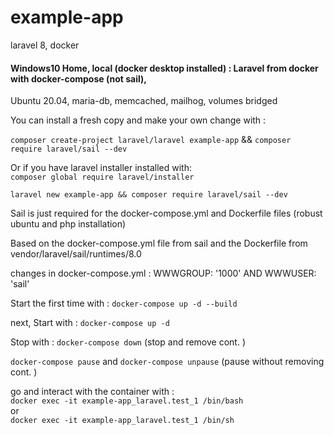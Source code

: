 # example-app
laravel 8, docker 
#### Windows10 Home, local (docker desktop installed) : Laravel from docker with docker-compose (not sail),  
Ubuntu 20.04, maria-db, memcached, mailhog, volumes bridged

You can install a fresh copy and make your own change with :

`composer create-project laravel/laravel example-app` && `composer require laravel/sail --dev`

Or if you have laravel installer installed with:  
`composer global require laravel/installer`

`laravel new example-app && composer require laravel/sail --dev`

Sail is just required for the docker-compose.yml and Dockerfile files (robust ubuntu and php installation)

Based on the docker-compose.yml file from sail and the Dockerfile from vendor/laravel/sail/runtimes/8.0

changes in docker-compose.yml : WWWGROUP: '1000' AND WWWUSER: 'sail'

Start the first time with : `docker-compose up -d --build`

next, Start with : `docker-compose up -d`

Stop with : `docker-compose down` (stop and remove cont. )

`docker-compose pause` and `docker-compose unpause` (pause without removing cont. )

go and interact with the container with :  
`docker exec -it example-app_laravel.test_1 /bin/bash`  
or  
`docker exec -it example-app_laravel.test_1 /bin/sh`
